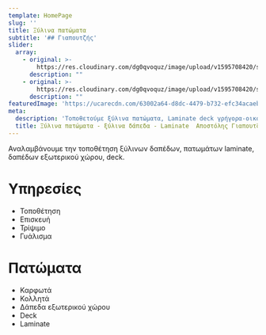 ```yaml
---
template: HomePage
slug: ''
title: Ξύλινα πατώματα
subtitle: '## Γιαπουτζής'
slider:
  array:
    - original: >-
        https://res.cloudinary.com/dg0qvoquz/image/upload/v1595708420/slider/wooden-floor-1336166_1280_bzssxq.jpg
      description: ""
    - original: >-
        https://res.cloudinary.com/dg0qvoquz/image/upload/v1595708420/slider/screw-4054720_1280_jbn1cc.jpg
      description: ""
featuredImage: 'https://ucarecdn.com/63002a64-d8dc-4479-b732-efc34acaeb37/'
meta:
  description: 'Τοποθετούμε ξύλινα πατώματα, Laminate deck γρήγορα-οικονομικά-ποιοτικά'
  title: Ξύλινα πατώματα - ξύλινα δάπεδα - Laminate  Αποστόλης Γιαπουτζής
---
```

Αναλαμβάνουμε την τοποθέτηση ξύλινων δαπέδων, πατωμάτων laminate, δαπέδων εξωτερικού χώρου, deck.

# Υπηρεσίες

* Τοποθέτηση 
* Επισκευή 
* Τρίψιμο
* Γυάλισμα

# Πατώματα

* Καρφωτά
* Κολλητά
* Δάπεδα εξωτερικού χώρου
* Deck
* Laminate
